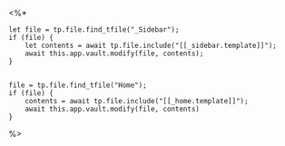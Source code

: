 <%*

	let file = tp.file.find_tfile("_Sidebar");  
	if (file) {
		let contents = await tp.file.include("[[_sidebar.template]]");
		await this.app.vault.modify(file, contents);
	}


	file = tp.file.find_tfile("Home");
	if (file) {
		contents = await tp.file.include("[[_home.template]]");
		await this.app.vault.modify(file, contents)
	}

%>
